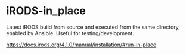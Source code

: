 iRODS-in_place
==============

Latest iRODS build from source and executed from the same directory, enabled by Ansible. 
Useful for testing/development.

https://docs.irods.org/4.1.0/manual/installation/#run-in-place
